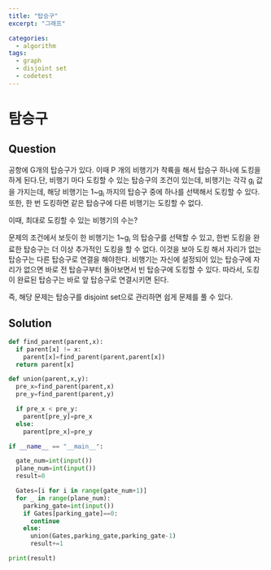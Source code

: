 ```yaml
---
title: "탑승구"
excerpt: "그래프"

categories:
  - algorithm
tags:
  - graph
  - disjoint set
  - codetest
---
```

# 탐승구
## Question
공항에 G개의 탑승구가 있다. 이때 P 개의 비행기가 착륙을 해서 탑승구 하나에 도킹을 하게 된다.단, 비행기 마다 도킹할 수 있는 탑승구의 조건이 있는데, 비행기는 각각 g<sub>i</sub> 값을 가지는데, 해당 비행기는 1~g<sub>i</sub> 까지의 탑승구 중에 하나를 선택해서 도킹할 수 있다. 또한, 한 번 도킹하면 같은 탑승구에 다른 비행기는 도킹할 수 없다.

이때, 최대로 도킹할 수 있는 비행기의 수는?


문제의 조건에서 보듯이 한 비행기는 1~g<sub>i</sub> 의 탑승구를 선택할 수 있고, 한번 도킹을 완료한 탑승구는 더 이상 추가적인 도킹을 할 수 없다. 이것을 보아 도킹 해서 자리가 없는 탑승구는 다른 탑승구로 연결을 해야한다. 비행기는 자신에 설정되어 있는 탑승구에 자리가 없으면 바로 전 탑승구부터 돌아보면서 빈 탑승구에 도킹할 수 있다. 따라서, 도킹이 완료된 탑승구는 바로 앞 탑승구로 연결시키면 된다.

즉, 해당 문제는 탑승구를 disjoint set으로 관리하면 쉽게 문제를 풀 수 있다.


## Solution

```python
def find_parent(parent,x):
  if parent[x] != x:
    parent[x]=find_parent(parent,parent[x])
  return parent[x]

def union(parent,x,y):
  pre_x=find_parent(parent,x)
  pre_y=find_parent(parent,y)

  if pre_x < pre_y:
    parent[pre_y]=pre_x
  else:
    parent[pre_x]=pre_y

if __name__ == "__main__":

  gate_num=int(input())
  plane_num=int(input())
  result=0

  Gates=[i for i in range(gate_num+1)]
  for _ in range(plane_num):
    parking_gate=int(input())
    if Gates[parking_gate]==0:
      continue
    else:
      union(Gates,parking_gate,parking_gate-1)
      result+=1

print(result)
```
